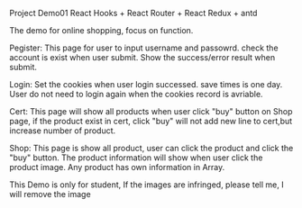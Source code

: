 Project Demo01 React Hooks + React Router + React Redux + antd

The demo for online shopping, focus on function.

Pegister: This page for user to input username and passowrd. check the account is exist when user submit. Show the success/error result when submit.

Login: Set the cookies when user login successed. save times is one day. User do not need to login again when the cookies record is avriable.

Cert: This page will show all products when user click "buy" button on Shop page, if the product exist in cert, click "buy" will not add new line to cert,but increase number of product.

Shop: This page is show all product, user can click the product and click the "buy" button. The product information will show when user click the product image. Any product has own information in Array.

This Demo is only for student, If the images are infringed, please tell me, I will remove the image
